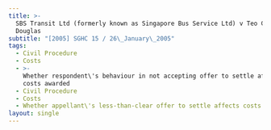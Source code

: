 ```yaml
---
title: >-
  SBS Transit Ltd (formerly known as Singapore Bus Service Ltd) v Teo Chye Seng
  Douglas
subtitle: "[2005] SGHC 15 / 26\_January\_2005"
tags:
  - Civil Procedure
  - Costs
  - >-
    Whether respondent\'s behaviour in not accepting offer to settle affects
    costs awarded
  - Civil Procedure
  - Costs
  - Whether appellant\'s less-than-clear offer to settle affects costs awarded
layout: single
---
```


